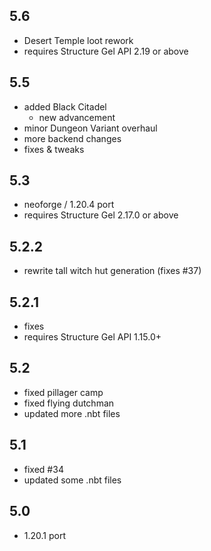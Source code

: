 ## 5.6
- Desert Temple loot rework
- requires Structure Gel API 2.19 or above

## 5.5
- added Black Citadel
  - new advancement
- minor Dungeon Variant overhaul
- more backend changes
- fixes & tweaks

## 5.3
- neoforge / 1.20.4 port
- requires Structure Gel 2.17.0 or above

## 5.2.2
- rewrite tall witch hut generation (fixes #37)

## 5.2.1
- fixes
- requires Structure Gel API 1.15.0+

## 5.2
- fixed pillager camp
- fixed flying dutchman
- updated more .nbt files

## 5.1
- fixed #34 
- updated some .nbt files

## 5.0
- 1.20.1 port